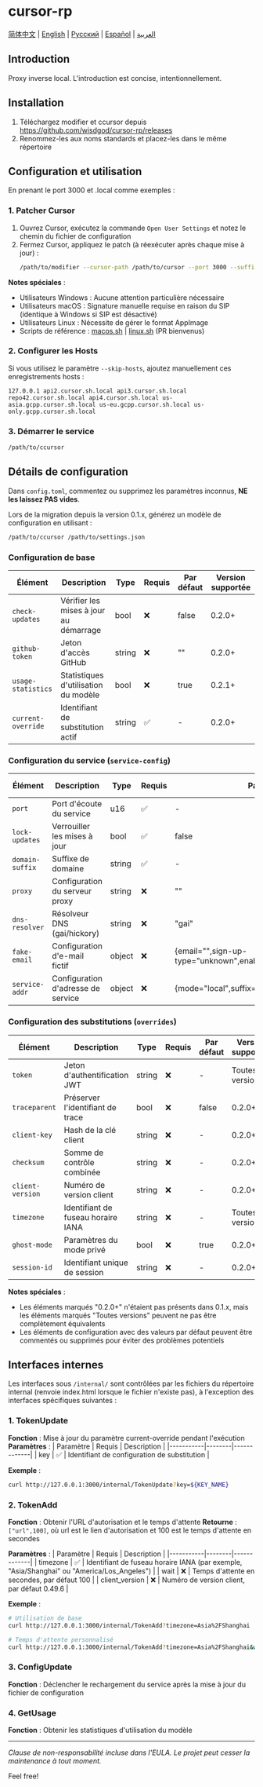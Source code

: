 # cursor-rp

[简体中文](README.md) | [English](README.en.md) | [Русский](README.ru.md) | [Español](README.es.md) | [العربية](README.ar.md)

## Introduction
Proxy inverse local. L'introduction est concise, intentionnellement.

## Installation
1. Téléchargez modifier et ccursor depuis https://github.com/wisdgod/cursor-rp/releases
2. Renommez-les aux noms standards et placez-les dans le même répertoire

## Configuration et utilisation
En prenant le port 3000 et .local comme exemples :

### 1. Patcher Cursor
1. Ouvrez Cursor, exécutez la commande `Open User Settings` et notez le chemin du fichier de configuration
2. Fermez Cursor, appliquez le patch (à réexécuter après chaque mise à jour) :
   ```bash
   /path/to/modifier --cursor-path /path/to/cursor --port 3000 --suffix .local local
   ```

**Notes spéciales** :
- Utilisateurs Windows : Aucune attention particulière nécessaire
- Utilisateurs macOS : Signature manuelle requise en raison du SIP (identique à Windows si SIP est désactivé)
- Utilisateurs Linux : Nécessite de gérer le format AppImage
- Scripts de référence : [macos.sh](macos.sh) | [linux.sh](linux.sh) (PR bienvenus)

### 2. Configurer les Hosts
Si vous utilisez le paramètre `--skip-hosts`, ajoutez manuellement ces enregistrements hosts :
```
127.0.0.1 api2.cursor.sh.local api3.cursor.sh.local repo42.cursor.sh.local api4.cursor.sh.local us-asia.gcpp.cursor.sh.local us-eu.gcpp.cursor.sh.local us-only.gcpp.cursor.sh.local
```

### 3. Démarrer le service
```bash
/path/to/ccursor
```

## Détails de configuration
Dans `config.toml`, commentez ou supprimez les paramètres inconnus, **NE les laissez PAS vides**.

Lors de la migration depuis la version 0.1.x, générez un modèle de configuration en utilisant :
```bash
/path/to/ccursor /path/to/settings.json
```

### Configuration de base
| Élément | Description | Type | Requis | Par défaut | Version supportée |
|---------|-------------|------|---------|------------|------------------|
| `check-updates` | Vérifier les mises à jour au démarrage | bool | ❌ | false | 0.2.0+ |
| `github-token` | Jeton d'accès GitHub | string | ❌ | "" | 0.2.0+ |
| `usage-statistics` | Statistiques d'utilisation du modèle | bool | ❌ | true | 0.2.1+ |
| `current-override` | Identifiant de substitution actif | string | ✅ | - | 0.2.0+ |

### Configuration du service (`service-config`)
| Élément | Description | Type | Requis | Par défaut | Version supportée |
|---------|-------------|------|---------|------------|------------------|
| `port` | Port d'écoute du service | u16 | ✅ | - | Toutes versions |
| `lock-updates` | Verrouiller les mises à jour | bool | ✅ | false | Toutes versions |
| `domain-suffix` | Suffixe de domaine | string | ✅ | - | Toutes versions |
| `proxy` | Configuration du serveur proxy | string | ❌ | "" | 0.2.0+ |
| `dns-resolver` | Résolveur DNS (gai/hickory) | string | ❌ | "gai" | 0.2.0+ |
| `fake-email` | Configuration d'e-mail fictif | object | ❌ | {email="",sign-up-type="unknown",enable=false} | 0.2.0+ |
| `service-addr` | Configuration d'adresse de service | object | ❌ | {mode="local",suffix=".example.com",port=8080} | 0.2.0+ |

### Configuration des substitutions (`overrides`)
| Élément | Description | Type | Requis | Par défaut | Version supportée |
|---------|-------------|------|---------|------------|------------------|
| `token` | Jeton d'authentification JWT | string | ❌ | - | Toutes versions |
| `traceparent` | Préserver l'identifiant de trace | bool | ❌ | false | 0.2.0+ |
| `client-key` | Hash de la clé client | string | ❌ | - | 0.2.0+ |
| `checksum` | Somme de contrôle combinée | string | ❌ | - | 0.2.0+ |
| `client-version` | Numéro de version client | string | ❌ | - | 0.2.0+ |
| `timezone` | Identifiant de fuseau horaire IANA | string | ❌ | - | Toutes versions |
| `ghost-mode` | Paramètres du mode privé | bool | ❌ | true | 0.2.0+ |
| `session-id` | Identifiant unique de session | string | ❌ | - | 0.2.0+ |

**Notes spéciales** :
- Les éléments marqués "0.2.0+" n'étaient pas présents dans 0.1.x, mais les éléments marqués "Toutes versions" peuvent ne pas être complètement équivalents
- Les éléments de configuration avec des valeurs par défaut peuvent être commentés ou supprimés pour éviter des problèmes potentiels

## Interfaces internes
Les interfaces sous `/internal/` sont contrôlées par les fichiers du répertoire internal (renvoie index.html lorsque le fichier n'existe pas), à l'exception des interfaces spécifiques suivantes :

### 1. TokenUpdate
**Fonction** : Mise à jour du paramètre current-override pendant l'exécution
**Paramètres** :
| Paramètre | Requis | Description |
|-----------|--------|-------------|
| key | ✅ | Identifiant de configuration de substitution |

**Exemple** :
```bash
curl http://127.0.0.1:3000/internal/TokenUpdate?key=${KEY_NAME}
```

### 2. TokenAdd
**Fonction** : Obtenir l'URL d'autorisation et le temps d'attente
**Retourne** : `["url",100]`, où url est le lien d'autorisation et 100 est le temps d'attente en secondes

**Paramètres** :
| Paramètre | Requis | Description |
|-----------|--------|-------------|
| timezone | ✅ | Identifiant de fuseau horaire IANA (par exemple, "Asia/Shanghai" ou "America/Los_Angeles") |
| wait | ❌ | Temps d'attente en secondes, par défaut 100 |
| client_version | ❌ | Numéro de version client, par défaut 0.49.6 |

**Exemple** :
```bash
# Utilisation de base
curl http://127.0.0.1:3000/internal/TokenAdd?timezone=Asia%2FShanghai

# Temps d'attente personnalisé
curl http://127.0.0.1:3000/internal/TokenAdd?timezone=Asia%2FShanghai&wait=50
```

### 3. ConfigUpdate
**Fonction** : Déclencher le rechargement du service après la mise à jour du fichier de configuration

### 4. GetUsage
**Fonction** : Obtenir les statistiques d'utilisation du modèle

---

*Clause de non-responsabilité incluse dans l'EULA. Le projet peut cesser la maintenance à tout moment.*

Feel free!